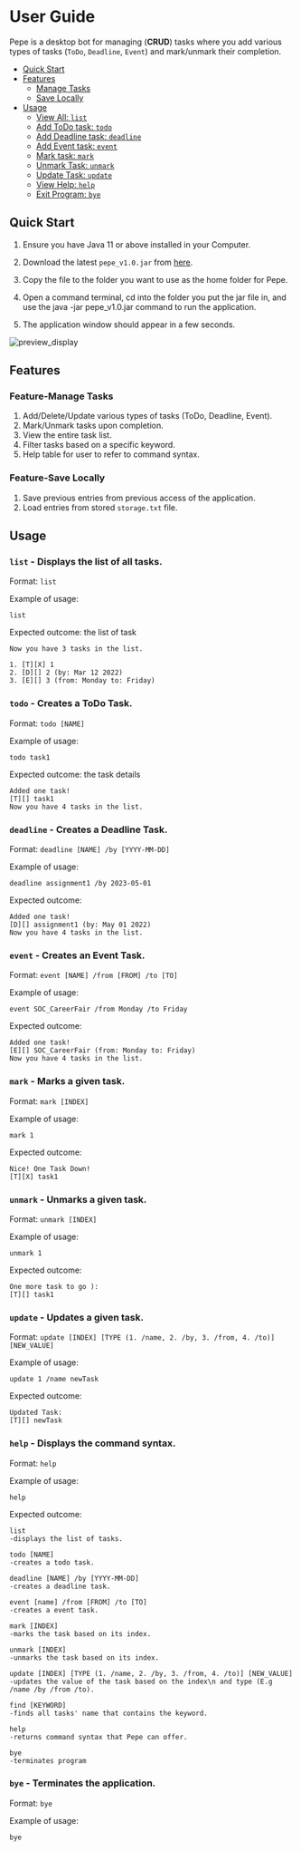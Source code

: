 # User Guide
Pepe is a desktop bot for managing (**CRUD**) tasks where you add various types of tasks (`ToDo`, `Deadline`, `Event`) and mark/unmark their completion.

- [Quick Start](#quick-start)
- [Features](#features)
    - [Manage Tasks](#feature-manage-tasks)
    - [Save Locally](#feature-save-locally)
- [Usage](#usage)
    - [View All: `list`](#list---displays-the-list-of-all-tasks)
    - [Add ToDo task: `todo`](#todo---creates-a-todo-task)
    - [Add Deadline task: `deadline`](#deadline---creates-a-deadline-task)
    - [Add Event task: `event`](#event---creates-an-event-task)
    - [Mark task: `mark`](#mark---marks-a-given-task)
    - [Unmark Task: `unmark`](#unmark---unmarks-a-given-task)
    - [Update Task: `update`](#update---updates-a-given-task)
    - [View Help: `help`](#help---displays-the-command-syntax)
    - [Exit Program: `bye`](#bye---terminates-the-application)

## Quick Start
1. Ensure you have Java 11 or above installed in your Computer.

2. Download the latest `pepe_v1.0.jar` from [here](https://github.com/astraxq/ip/releases/tag/A-Release).

3. Copy the file to the folder you want to use as the home folder for Pepe.

4. Open a command terminal, cd into the folder you put the jar file in, and use the java -jar pepe_v1.0.jar command to run the application.

5. The application window should appear in a few seconds. 

![preview_display](Ui.png)

## Features 

### Feature-Manage Tasks

1. Add/Delete/Update various types of tasks (ToDo, Deadline, Event).
2. Mark/Unmark tasks upon completion.
3. View the entire task list.
4. Filter tasks based on a specific keyword.
5. Help table for user to refer to command syntax.

### Feature-Save Locally
1. Save previous entries from previous access of the application.
2. Load entries from stored ```storage.txt``` file.

## Usage

### `list` - Displays the list of all tasks.

Format: `list`

Example of usage: 

`list`

Expected outcome: the list of task

```
Now you have 3 tasks in the list.

1. [T][X] 1
2. [D][] 2 (by: Mar 12 2022)
3. [E][] 3 (from: Monday to: Friday)

```

### `todo` - Creates a ToDo Task.

Format: `todo [NAME]`

Example of usage: 

`todo task1`

Expected outcome: the task details

```
Added one task! 
[T][] task1
Now you have 4 tasks in the list.
```

### `deadline` - Creates a Deadline Task.

Format: `deadline [NAME] /by [YYYY-MM-DD]`

Example of usage: 

`deadline assignment1 /by 2023-05-01`

Expected outcome:

```
Added one task! 
[D][] assignment1 (by: May 01 2022)
Now you have 4 tasks in the list.
```

### `event` - Creates an Event Task.

Format: `event [NAME] /from [FROM] /to [TO]`

Example of usage: 

`event SOC_CareerFair /from Monday /to Friday`

Expected outcome:

```
Added one task! 
[E][] SOC_CareerFair (from: Monday to: Friday)
Now you have 4 tasks in the list.
```

### `mark` - Marks a given task.

Format: `mark [INDEX]`

Example of usage: 

`mark 1`

Expected outcome:

```
Nice! One Task Down!
[T][X] task1
```

### `unmark` - Unmarks a given task.

Format: `unmark [INDEX]`

Example of usage: 

`unmark 1`

Expected outcome:

```
One more task to go ):
[T][] task1
```

### `update` - Updates a given task.

Format: `update [INDEX] [TYPE (1. /name, 2. /by, 3. /from, 4. /to)] [NEW_VALUE]`

Example of usage: 

`update 1 /name newTask`

Expected outcome:

```
Updated Task:
[T][] newTask
```

### `help` - Displays the command syntax.

Format: `help`

Example of usage: 

`help`

Expected outcome:

```
list 
-displays the list of tasks.

todo [NAME]
-creates a todo task.

deadline [NAME] /by [YYYY-MM-DD]
-creates a deadline task.

event [name] /from [FROM] /to [TO]
-creates a event task.

mark [INDEX]
-marks the task based on its index.

unmark [INDEX]
-unmarks the task based on its index.

update [INDEX] [TYPE (1. /name, 2. /by, 3. /from, 4. /to)] [NEW_VALUE]
-updates the value of the task based on the index\n and type (E.g /name /by /from /to).

find [KEYWORD]
-finds all tasks' name that contains the keyword.

help
-returns command syntax that Pepe can offer.

bye
-terminates program
```
### `bye` - Terminates the application.

Format: `bye`

Example of usage: 

`bye`


